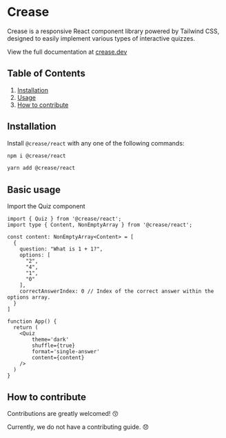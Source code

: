 # Crease

Crease is a responsive React component library powered by Tailwind CSS, designed to easily implement various types of interactive quizzes.

View the full documentation at [crease.dev](https://www.crease.dev)

## Table of Contents

1. [Installation](#installation)
2. [Usage](#usage)
3. [How to contribute](#contribute)

## Installation <a name="installation"></a>

Install `@crease/react` with any one of the following commands:

```bash
npm i @crease/react
```

```bash
yarn add @crease/react
```

## Basic usage <a name="usage"></a>

Import the Quiz component

```tsx
import { Quiz } from '@crease/react';
import type { Content, NonEmptyArray } from '@crease/react';

const content: NonEmptyArray<Content> = [
  {
    question: "What is 1 + 1?",
    options: [
      "2",
      "4",
      "1",
      "0"
    ],
    correctAnswerIndex: 0 // Index of the correct answer within the options array.
  }
]

function App() {
  return (
    <Quiz
        theme='dark' 
        shuffle={true} 
        format='single-answer'
        content={content}
    />
  )
}
```

## How to contribute <a name="contribute"></a>

Contributions are greatly welcomed! 😚

Currently, we do not have a contributing guide. 😞